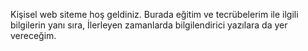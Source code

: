 Kişisel web siteme hoş geldiniz.
Burada eğitim ve tecrübelerim ile ilgili bilgilerin yanı sıra,
İlerleyen zamanlarda bilgilendirici yazılara da yer vereceğim.
